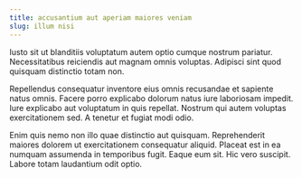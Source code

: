 ```yaml
---
title: accusantium aut aperiam maiores veniam
slug: illum nisi
---
```


Iusto sit ut blanditiis voluptatum autem optio cumque nostrum pariatur. Necessitatibus reiciendis aut magnam omnis voluptas. Adipisci sint quod quisquam distinctio totam non.

Repellendus consequatur inventore eius omnis recusandae et sapiente natus omnis. Facere porro explicabo dolorum natus iure laboriosam impedit. Iure explicabo aut voluptatum in quis repellat. Nostrum qui autem voluptas exercitationem sed. A tenetur et fugiat modi odio.

Enim quis nemo non illo quae distinctio aut quisquam. Reprehenderit maiores dolorem ut exercitationem consequatur aliquid. Placeat est in ea numquam assumenda in temporibus fugit. Eaque eum sit. Hic vero suscipit. Labore totam laudantium odit optio.
